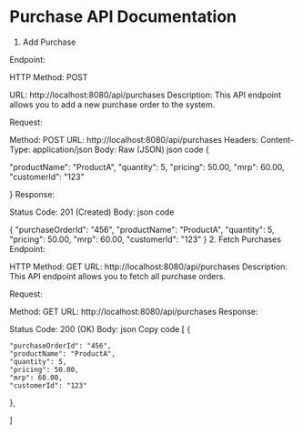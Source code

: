 # Purchase API Documentation

1. Add Purchase

Endpoint:

HTTP Method: POST

URL: http://localhost:8080/api/purchases
Description:
This API endpoint allows you to add a new purchase order to the system.

Request:


Method: POST
URL: http://localhost:8080/api/purchases
Headers:
Content-Type: application/json
Body:
Raw (JSON)
json
 code
{

  "productName": "ProductA",
  "quantity": 5,
  "pricing": 50.00,
  "mrp": 60.00,
  "customerId": "123"
  
}
Response:


Status Code: 201 (Created)
Body:
json
code

{
  "purchaseOrderId": "456",
  "productName": "ProductA",
  "quantity": 5,
  "pricing": 50.00,
  "mrp": 60.00,
  "customerId": "123"
}
2. Fetch Purchases
Endpoint:

HTTP Method: GET
URL: http://localhost:8080/api/purchases
Description:
This API endpoint allows you to fetch all purchase orders.

Request:

Method: GET
URL: http://localhost:8080/api/purchases
Response:

Status Code: 200 (OK)
Body:
json
Copy code
[
  {
  
    "purchaseOrderId": "456",
    "productName": "ProductA",
    "quantity": 5,
    "pricing": 50.00,
    "mrp": 60.00,
    "customerId": "123"
    
  },

]
